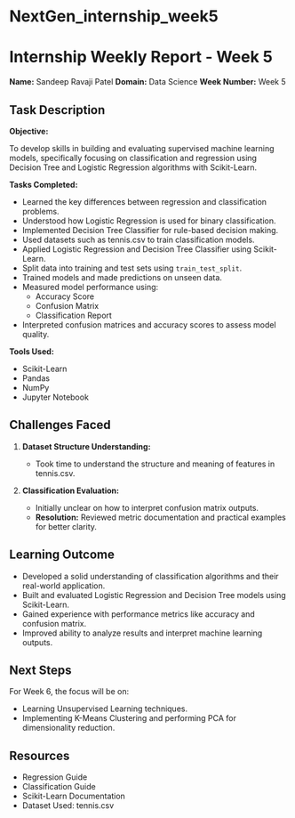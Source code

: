 # NextGen_internship_week5
# Internship Weekly Report - Week 5

**Name:** Sandeep Ravaji Patel
**Domain:** Data Science
**Week Number:** Week 5

## Task Description

**Objective:**

To develop skills in building and evaluating supervised machine learning models, specifically focusing on classification and regression using Decision Tree and Logistic Regression algorithms with Scikit-Learn.

**Tasks Completed:**

* Learned the key differences between regression and classification problems.
* Understood how Logistic Regression is used for binary classification.
* Implemented Decision Tree Classifier for rule-based decision making.
* Used datasets such as tennis.csv to train classification models.
* Applied Logistic Regression and Decision Tree Classifier using Scikit-Learn.
* Split data into training and test sets using `train_test_split`.
* Trained models and made predictions on unseen data.
* Measured model performance using:
    * Accuracy Score
    * Confusion Matrix
    * Classification Report
* Interpreted confusion matrices and accuracy scores to assess model quality.

**Tools Used:**

* Scikit-Learn
* Pandas
* NumPy
* Jupyter Notebook


## Challenges Faced

1.  **Dataset Structure Understanding:**

    * Took time to understand the structure and meaning of features in tennis.csv.
2.  **Classification Evaluation:**

    * Initially unclear on how to interpret confusion matrix outputs.
    * **Resolution:** Reviewed metric documentation and practical examples for better clarity.

## Learning Outcome

* Developed a solid understanding of classification algorithms and their real-world application.
* Built and evaluated Logistic Regression and Decision Tree models using Scikit-Learn.
* Gained experience with performance metrics like accuracy and confusion matrix.
* Improved ability to analyze results and interpret machine learning outputs.

## Next Steps

For Week 6, the focus will be on:

* Learning Unsupervised Learning techniques.
* Implementing K-Means Clustering and performing PCA for dimensionality reduction.

## Resources

* Regression Guide
* Classification Guide
* Scikit-Learn Documentation
* Dataset Used: tennis.csv
